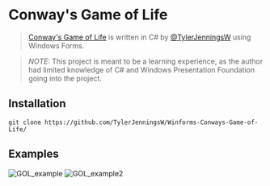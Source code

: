 # Conway's Game of Life

>[ Conway's Game of Life](https://en.wikipedia.org/wiki/Conway%27s_Game_of_Life) is written in C# by [@TylerJenningsW](https://github.com/TylerJenningsW) using Windows Forms.

>*NOTE:* This project is meant to be a learning experience, as the author had limited knowledge of C# and Windows Presentation Foundation going into the project.

## Installation
```
git clone https://github.com/TylerJenningsW/Winforms-Conways-Game-of-Life/
```

## Examples

![GOL_example](https://user-images.githubusercontent.com/95639661/199861174-a0400ce0-aec8-4306-a80d-e93664ce8267.gif)
![GOL_example2](https://user-images.githubusercontent.com/95639661/199861712-02df8685-7ca0-477e-b71c-01971ebd6b05.gif)
